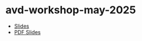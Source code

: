 # avd-workshop-may-2025

- [Slides](https://ankudinov.github.io/avd-workshop-may-2025/slides/avd-workshop.html)
- [PDF Slides](https://ankudinov.github.io/avd-workshop-may-2025/pdfs/avd-workshop.pdf)

